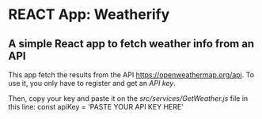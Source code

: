 # REACT App: Weatherify

## A simple React app to fetch weather info from an API

This app fetch the results from the API <https://openweathermap.org/api>. To use it, you only have to register and get an *API key*.

Then, copy your key and paste it on the *src/services/GetWeather.js* file in this line:
    const apiKey = 'PASTE YOUR API KEY HERE'

